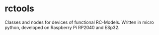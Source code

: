 # rctools
Classes and nodes for devices of functional RC-Models.
Written in micro python, developed on Raspberry Pi RP2040 and ESp32.
